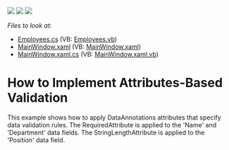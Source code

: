 <!-- default badges list -->
![](https://img.shields.io/endpoint?url=https://codecentral.devexpress.com/api/v1/VersionRange/128650903/21.1.5%2B)
[![](https://img.shields.io/badge/Open_in_DevExpress_Support_Center-FF7200?style=flat-square&logo=DevExpress&logoColor=white)](https://supportcenter.devexpress.com/ticket/details/E3191)
[![](https://img.shields.io/badge/📖_How_to_use_DevExpress_Examples-e9f6fc?style=flat-square)](https://docs.devexpress.com/GeneralInformation/403183)
<!-- default badges end -->
<!-- default file list -->
*Files to look at*:

* [Employees.cs](./CS/DXGrid_AttributesBasedValidation/Employees.cs) (VB: [Employees.vb](./VB/DXGrid_AttributesBasedValidation/Employees.vb))
* [MainWindow.xaml](./CS/DXGrid_AttributesBasedValidation/MainWindow.xaml) (VB: [MainWindow.xaml](./VB/DXGrid_AttributesBasedValidation/MainWindow.xaml))
* [MainWindow.xaml.cs](./CS/DXGrid_AttributesBasedValidation/MainWindow.xaml.cs) (VB: [MainWindow.xaml.vb](./VB/DXGrid_AttributesBasedValidation/MainWindow.xaml.vb))
<!-- default file list end -->
# How to Implement Attributes-Based Validation


<p>This example shows how to apply DataAnnotations attributes that specify data validation rules. The RequiredAttribute is applied to the 'Name' and 'Department' data fields. The StringLengthAttribute is applied to the 'Position' data field.</p>

<br/>



